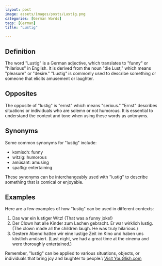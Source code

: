 ```yaml
---
layout: post
image: assets/images/posts/Lustig.png
categories: [German Words]
tags: [German]
title: "Lustig"

---
```


## Definition

The word "Lustig" is a German adjective, which translates to "funny" or "hilarious" in English. It is derived from the noun "die Lust," which means "pleasure" or "desire." "Lustig" is commonly used to describe something or someone that elicits amusement or laughter.

## Opposites

The opposite of "lustig" is "ernst" which means "serious." "Ernst" describes situations or individuals who are solemn or not humorous. It is essential to understand the context and tone when using these words as antonyms.

## Synonyms

Some common synonyms for "lustig" include:

- komisch: funny
- witzig: humorous
- amüsant: amusing
- spaßig: entertaining

These synonyms can be interchangeably used with "lustig" to describe something that is comical or enjoyable.

## Examples

Here are a few examples of how "lustig" can be used in different contexts:

1. Das war ein lustiger Witz! (That was a funny joke!)
2. Der Clown hat alle Kinder zum Lachen gebracht. Er war wirklich lustig. (The clown made all the children laugh. He was truly hilarious.)
3. Gestern Abend hatten wir eine lustige Zeit im Kino und haben uns köstlich amüsiert. (Last night, we had a great time at the cinema and were thoroughly entertained.)

Remember, "lustig" can be applied to various situations, objects, or individuals that bring joy and laughter to people.\ <a id="yg-widget-0" class="youglish-widget" data-query="Lustig" data-lang="german" data-components="8412" data-auto-start="0" data-bkg-color="theme_light" data-title="How%20to%20pronounce%20Lustig%20in%20German"  rel="nofollow" href="https://youglish.com">Visit YouGlish.com</a><script async src="https://youglish.com/public/emb/widget.js" charset="utf-8"></script>
